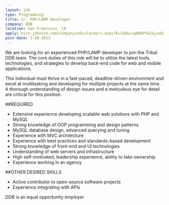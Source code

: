 ```yaml
---
layout: job
type: Programming
title: Sr. PHP/LAMP Developer
company: DDB
location: San Francisco, CA
apply: hire.jobvite.com/CompanyJobs/Careers.aspx?k=Job&c=qBd9VfwC&j=oEgyWfw8
post-date: 1-20-2013
--- 
```


We are looking for an experienced PHP/LAMP developer to join the Tribal DDB team.  The core duties of this role will be to utilize the latest tools, technologies, and strategies to develop back-end code for web and mobile applications.

This individual must thrive in a fast-paced, deadline-driven environment and excel at multitasking and developing for multiple projects at the same time. A thorough understanding of design issues and a meticulous eye for detail are critical for this position.
 
##REQUIRED
* Extensive experience developing scalable web solutions with PHP and MySQL
* Strong knowledge of OOP programming and design patterns
* MySQL database design, advanced querying and tuning
* Experience with MVC architecture
* Experience with best practices and standards-based development
* Strong knowledge of front-end and UI technologies
* Understanding of web servers and infrastructure
* High self-motivated, leadership experience, ability to take ownership
* Experience working in an agency

##OTHER DESIRED SKILLS
* Active contributor to open-source software projects
* Experience integrating with APIs

DDB is an equal opportunity employer
